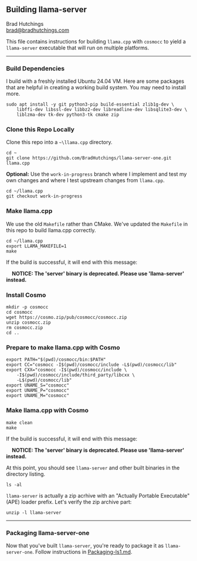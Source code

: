 ## Building llama-server

Brad Hutchings<br/>
brad@bradhutchings.com

This file contains instructions for building `llama.cpp` with `cosmocc` to yield a `llama-server` executable that will run on multiple platforms.

---
### Build Dependencies
I build with a freshly installed Ubuntu 24.04 VM. Here are some packages that are helpful in creating a working build system. You may need to install more.
```
sudo apt install -y git python3-pip build-essential zlib1g-dev \
    libffi-dev libssl-dev libbz2-dev libreadline-dev libsqlite3-dev \
    liblzma-dev tk-dev python3-tk cmake zip
```

### Clone this Repo Locally
Clone this repo into a `~\llama.cpp` directory.
```
cd ~
git clone https://github.com/BradHutchings/llama-server-one.git llama.cpp
```

**Optional:** Use the `work-in-progress` branch where I implement and test my own changes and where I test upstream changes from `llama.cpp`.
```
cd ~/llama.cpp
git checkout work-in-progress
```

### Make llama.cpp
We use the old `Makefile` rather than CMake. We've updated the `Makefile` in this repo to build llama.cpp correctly.
```
cd ~/llama.cpp
export LLAMA_MAKEFILE=1
make
```

If the build is successful, it will end with this message:

&nbsp;&nbsp;&nbsp;&nbsp;**NOTICE: The 'server' binary is deprecated. Please use 'llama-server' instead.**

### Install Cosmo
```
mkdir -p cosmocc
cd cosmocc
wget https://cosmo.zip/pub/cosmocc/cosmocc.zip
unzip cosmocc.zip
rm cosmocc.zip
cd ..
```

### Prepare to make llama.cpp with Cosmo
```
export PATH="$(pwd)/cosmocc/bin:$PATH"
export CC="cosmocc -I$(pwd)/cosmocc/include -L$(pwd)/cosmocc/lib"
export CXX="cosmocc -I$(pwd)/cosmocc/include \
    -I$(pwd)/cosmocc/include/third_party/libcxx \
    -L$(pwd)/cosmocc/lib"
export UNAME_S="cosmocc"
export UNAME_P="cosmocc"
export UNAME_M="cosmocc"
```

### Make llama.cpp with Cosmo
```
make clean
make
```

If the build is successful, it will end with this message:

&nbsp;&nbsp;&nbsp;&nbsp;**NOTICE: The 'server' binary is deprecated. Please use 'llama-server' instead.**

At this point, you should see `llama-server` and other built binaries in the directory listing.
```
ls -al
```

`llama-server` is actually a zip acrhive with an "Actually Portable Executable" (APE) loader prefix. Let's verify the zip archive part:
```
unzip -l llama-server
```

---
### Packaging llama-server-one

Now that you've built `llama-server`, you're ready to package it as `llama-server-one`. Follow instructions in [Packaging-ls1.md](Packaging-ls1.md).

